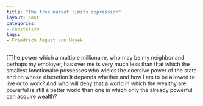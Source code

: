 ```yaml
---
title: "The free market limits oppression"
layout: post
categories:
- capitalism
tags:
- Friedrich August von Hayek
---
```


[T]he power which a multiple millionaire, who may be my neighbor and perhaps my employer, has over me is very much less than that which the smallest fonctionaire possesses who wields the coercive power of the state and on whose discretion it depends whether and how I am to be allowed to live or to work? And who will deny that a world in which the wealthy are powerful is still a better world than one in which only the already powerful can acquire wealth?